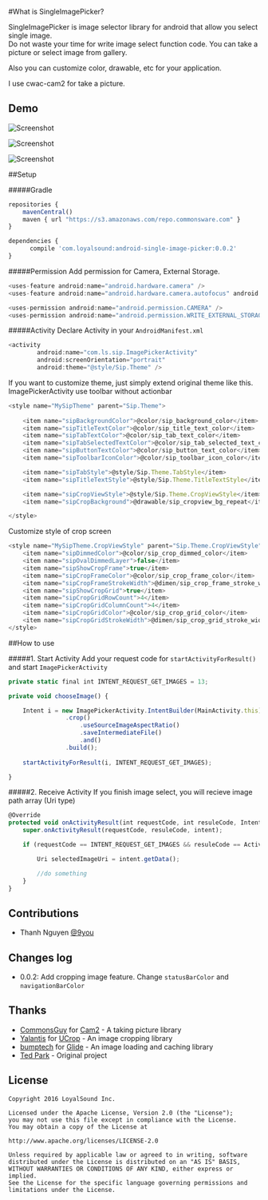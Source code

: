 #What is SingleImagePicker?

SingleImagePicker is image selector library for android that allow you select single image.<br />
Do not waste your time for write image select function code. You can take a picture or select image from gallery.<br />

Also you can customize color, drawable, etc for your application.

I use cwac-cam2 for take a picture.

## Demo
![Screenshot](images/image1.png) 

![Screenshot](images/image2.png)     
  
![Screenshot](images/image3.png)     

##Setup

#####Gradle
```javascript
repositories {
    mavenCentral()
    maven { url "https://s3.amazonaws.com/repo.commonsware.com" }
}

dependencies {
      compile 'com.loyalsound:android-single-image-picker:0.0.2'
}
```

#####Permission
Add permission for Camera, External Storage.

```javascript
<uses-feature android:name="android.hardware.camera" />
<uses-feature android:name="android.hardware.camera.autofocus" android:required="false" />

<uses-permission android:name="android.permission.CAMERA" />
<uses-permission android:name="android.permission.WRITE_EXTERNAL_STORAGE" />
```

#####Activity
Declare Activity in your `AndroidManifest.xml`

```javascript
<activity
        android:name="com.ls.sip.ImagePickerActivity"
        android:screenOrientation="portrait"
        android:theme="@style/Sip.Theme" />
```

If you want to customize theme, just simply extend original theme like this.
ImagePickerActivity use toolbar without actionbar
```javascript
<style name="MySipTheme" parent="Sip.Theme">
    
    <item name="sipBackgroundColor">@color/sip_background_color</item>
    <item name="sipTitleTextColor">@color/sip_title_text_color</item>
    <item name="sipTabTextColor">@color/sip_tab_text_color</item>
    <item name="sipTabSelectedTextColor">@color/sip_tab_selected_text_color</item>
    <item name="sipButtonTextColor">@color/sip_button_text_color</item>
    <item name="sipToolbarIconColor">@color/sip_toolbar_icon_color</item>

    <item name="sipTabStyle">@style/Sip.Theme.TabStyle</item>
    <item name="sipTitleTextStyle">@style/Sip.Theme.TitleTextStyle</item>

    <item name="sipCropViewStyle">@style/Sip.Theme.CropViewStyle</item>
    <item name="sipCropBackground">@drawable/sip_cropview_bg_repeat</item>

</style>
```

Customize style of crop screen
```javascript
<style name="MySipTheme.CropViewStyle" parent="Sip.Theme.CropViewStyle">
    <item name="sipDimmedColor">@color/sip_crop_dimmed_color</item>
    <item name="sipOvalDimmedLayer">false</item>
    <item name="sipShowCropFrame">true</item>
    <item name="sipCropFrameColor">@color/sip_crop_frame_color</item>
    <item name="sipCropFrameStrokeWidth">@dimen/sip_crop_frame_stroke_width</item>
    <item name="sipShowCropGrid">true</item>
    <item name="sipCropGridRowCount">4</item>
    <item name="sipCropGridColumnCount">4</item>
    <item name="sipCropGridColor">@color/sip_crop_grid_color</item>
    <item name="sipCropGridStrokeWidth">@dimen/sip_crop_grid_stroke_width</item>
</style>
```

##How to use

#####1. Start Activity
Add your request code for `startActivityForResult()` and start `ImagePickerActivity`

```javascript
private static final int INTENT_REQUEST_GET_IMAGES = 13;

private void chooseImage() {

    Intent i = new ImagePickerActivity.IntentBuilder(MainActivity.this)
                .crop()
                    .useSourceImageAspectRatio()
                    .saveIntermediateFile()
                    .and()
                .build();
    
    startActivityForResult(i, INTENT_REQUEST_GET_IMAGES);

}
```


#####2. Receive Activity
If you finish image select, you will recieve image path array (Uri type)
```javascript
@Override
protected void onActivityResult(int requestCode, int resuleCode, Intent intent) {
    super.onActivityResult(requestCode, resuleCode, intent);

    if (requestCode == INTENT_REQUEST_GET_IMAGES && resuleCode == Activity.RESULT_OK ) {

        Uri selectedImageUri = intent.getData();

        //do something
    }
}
```

## Contributions
* Thanh Nguyen [@9you](https://github.com/9you)

## Changes log
* 0.0.2: Add cropping image feature. Change `statusBarColor` and `navigationBarColor`

## Thanks
* [CommonsGuy](https://github.com/commonsguy) for [Cam2](https://github.com/commonsguy/cwac-cam2) - A taking picture library
* [Yalantis](https://github.com/Yalantis) for [UCrop](https://github.com/Yalantis/uCrop) - An image cropping library
* [bumptech](https://github.com/bumptech) for [Glide](https://github.com/bumptech/glide) - An image loading and caching library
* [Ted Park](https://github.com/ParkSangGwon/TedPicker) - Original project

## License 
```
Copyright 2016 LoyalSound Inc.

Licensed under the Apache License, Version 2.0 (the "License");
you may not use this file except in compliance with the License.
You may obtain a copy of the License at

http://www.apache.org/licenses/LICENSE-2.0

Unless required by applicable law or agreed to in writing, software
distributed under the License is distributed on an "AS IS" BASIS,
WITHOUT WARRANTIES OR CONDITIONS OF ANY KIND, either express or implied.
See the License for the specific language governing permissions and
limitations under the License.
```